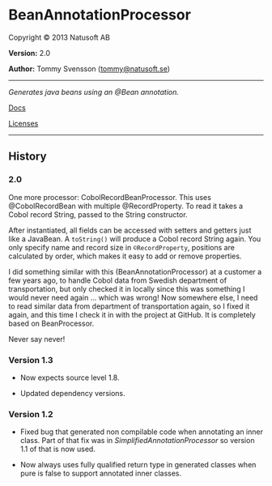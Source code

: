 # BeanAnnotationProcessor

Copyright © 2013 Natusoft AB

__Version:__ 2.0

__Author:__ Tommy Svensson (tommy@natusoft.se)

----

_Generates java beans using an @Bean annotation._

[Docs](https://github.com/tombensve/BeanAnnotationProcessor/blob/master/docs/BeanAnnotationProcessor.md)

[Licenses](https://github.com/tombensve/SimplifiedAnnotationProcessor/blob/master/licenses.md)

----

## History

### 2.0

One more processor: CobolRecordBeanProcessor. This uses
@CobolRecordBean with multiple @RecordProperty. To read it
takes a Cobol record String, passed to the String constructor.

After instantiated, all fields can be accessed with setters and
getters just like a JavaBean. A `toString()` will produce a
Cobol record String again. You only specify name and record size
in `©RecordProperty`, positions are calculated by order, which 
makes it easy to add or remove properties.

I did something similar with this (BeanAnnotationProcessor) at a
customer a few years ago, to handle Cobol data from Swedish
department of transportation, but only checked it in locally 
since this was something I would never need again ... which was
wrong! Now somewhere else, I need to read similar data from
department of transportation again, so I fixed it again, and 
this time I check it in with the project at GitHub. It is
completely based on BeanProcessor.

Never say never!

### Version 1.3

* Now expects source level 1.8.

* Updated dependency versions.

### Version 1.2

* Fixed bug that generated non compilable code when annotating an inner class. Part of that fix was in _SimplifiedAnnotationProcessor_ so version 1.1 of that is now used.

* Now always uses fully qualified return type in generated classes when pure is false to support annotated inner classes.


